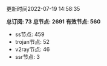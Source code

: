 更新时间2022-07-19 14:58:35

**总订阅: 73**
**总节点: 2691**
**有效节点: 560**
- ss节点: 459
- trojan节点: 52
- v2ray节点: 46
- ssr节点: 3
